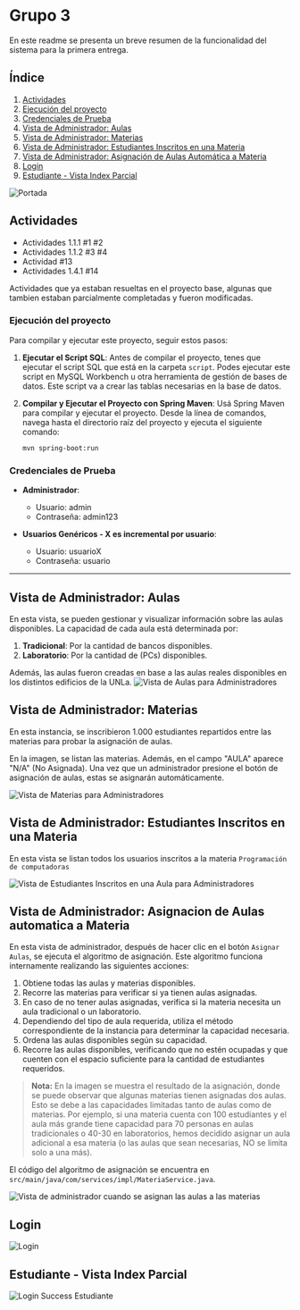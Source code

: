 # Grupo 3
En este readme se presenta un breve resumen de la funcionalidad del sistema para la primera entrega.

## Índice

1. [Actividades](#actividades)
2. [Ejecución del proyecto](#ejecución-del-proyecto)
3. [Credenciales de Prueba](#credenciales-de-prueba)
4. [Vista de Administrador: Aulas](#vista-de-administrador-aulas)
5. [Vista de Administrador: Materias](#vista-de-administrador-materias)
6. [Vista de Administrador: Estudiantes Inscritos en una Materia](#vista-de-administrador-estudiantes-inscritos-en-una-materia)
7. [Vista de Administrador: Asignación de Aulas Automática a Materia](#vista-de-administrador-asignacion-de-aulas-automatica-a-materia)
8. [Login](#login)
9. [Estudiante - Vista Index Parcial](#estudiante---vista-index-parcial)

![Portada](images/Portada.png)

## Actividades

- Actividades 1.1.1 #1 #2
- Actividades 1.1.2 #3 #4
- Actividad #13
- Actividades 1.4.1 #14

Actividades que ya estaban resueltas en el proyecto base, algunas que tambien estaban parcialmente completadas y fueron modificadas.

### Ejecución del proyecto

Para compilar y ejecutar este proyecto, seguir estos pasos:

1. **Ejecutar el Script SQL**: Antes de compilar el proyecto, tenes que ejecutar el script SQL que está en la carpeta `script`. Podes ejecutar este script en MySQL Workbench u otra herramienta de gestión de bases de datos. Este script va a crear las tablas necesarias en la base de datos.


2. **Compilar y Ejecutar el Proyecto con Spring Maven**: Usá Spring Maven para compilar y ejecutar el proyecto. Desde la línea de comandos, navega hasta el directorio raíz del proyecto y ejecuta el siguiente comando:

    ```
    mvn spring-boot:run
    ```
### Credenciales de Prueba

- **Administrador**: 
  - Usuario: admin
  - Contraseña: admin123

- **Usuarios Genéricos - X es incremental por usuario**:
  - Usuario: usuarioX
  - Contraseña: usuario


---
## Vista de Administrador: Aulas

En esta vista, se pueden gestionar y visualizar información sobre las aulas disponibles. La capacidad de cada aula está determinada por:

1. **Tradicional**: Por la cantidad de bancos disponibles.
2. **Laboratorio**: Por la cantidad de (PCs) disponibles.

Además, las aulas fueron creadas en base a las aulas reales disponibles en los distintos edificios de la UNLa.
![Vista de Aulas para Administradores](images/adminViewAulas.png)

## Vista de Administrador: Materias

En esta instancia, se inscribieron 1.000 estudiantes repartidos entre las materias para probar la asignación de aulas.

En la imagen, se listan las materias. Además, en el campo "AULA" aparece "N/A" (No Asignada). Una vez que un administrador presione el botón de asignación de aulas, estas se asignarán automáticamente.

![Vista de Materias para Administradores](images/adminViewMaterias.png)

## Vista de Administrador: Estudiantes Inscritos en una Materia

En esta vista se listan todos los usuarios inscritos a la materia ```Programación de computadoras``` 

![Vista de Estudiantes Inscritos en una Aula para Administradores](images/adminViewEstudiantesInAula.png)

## Vista de Administrador: Asignacion de Aulas automatica a Materia

En esta vista de administrador, después de hacer clic en el botón `Asignar Aulas`, se ejecuta el algoritmo de asignación. Este algoritmo funciona internamente realizando las siguientes acciones:

1. Obtiene todas las aulas y materias disponibles.
2. Recorre las materias para verificar si ya tienen aulas asignadas.
3. En caso de no tener aulas asignadas, verifica si la materia necesita un aula tradicional o un laboratorio.
4. Dependiendo del tipo de aula requerida, utiliza el método correspondiente de la instancia para determinar la capacidad necesaria.
5. Ordena las aulas disponibles según su capacidad.
6. Recorre las aulas disponibles, verificando que no estén ocupadas y que cuenten con el espacio suficiente para la cantidad de estudiantes requeridos.

> **Nota:** En la imagen se muestra el resultado de la asignación, donde se puede observar que algunas materias tienen asignadas dos aulas. Esto se debe a las capacidades limitadas tanto de aulas como de materias. Por ejemplo, si una materia cuenta con 100 estudiantes y el aula más grande tiene capacidad para 70 personas en aulas tradicionales o 40-30 en laboratorios, hemos decidido asignar un aula adicional a esa materia (o las aulas que sean necesarias, NO se limita solo a una más).

El código del algoritmo de asignación se encuentra en `src/main/java/com/services/impl/MateriaService.java`.

![Vista de administrador cuando se asignan las aulas a las materias](images/adminAsignacionSuccessful.png)

## Login

![Login](images/Login.png)

## Estudiante - Vista Index Parcial

![Login Success Estudiante](images/LoginSuccessEstudiante.png)
